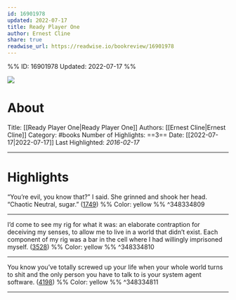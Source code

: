```yaml
---
id: 16901978
updated: 2022-07-17
title: Ready Player One
author: Ernest Cline
share: true
readwise_url: https://readwise.io/bookreview/16901978
---
```


%%
ID: 16901978
Updated: 2022-07-17
%%

![]( https://images-na.ssl-images-amazon.com/images/I/51hD3F53GXL._SL500_.jpg)

# About
Title: [[Ready Player One|Ready Player One]]
Authors: [[Ernest Cline|Ernest Cline]]
Category: #books
Number of Highlights: ==3==
Date: [[2022-07-17|2022-07-17]]
Last Highlighted: *2016-02-17*

---

# Highlights

“You’re evil, you know that?” I said. She grinned and shook her head. “Chaotic Neutral, sugar.” ([1749](https://readwise.io/to_kindle?action=open&asin=B004J4WKUQ&location=1749)) %% Color: yellow %% ^348334809

---
I’d come to see my rig for what it was: an elaborate contraption for deceiving my senses, to allow me to live in a world that didn’t exist. Each component of my rig was a bar in the cell where I had willingly imprisoned myself. ([3528](https://readwise.io/to_kindle?action=open&asin=B004J4WKUQ&location=3528)) %% Color: yellow %% ^348334810

---
You know you’ve totally screwed up your life when your whole world turns to shit and the only person you have to talk to is your system agent software. ([4198](https://readwise.io/to_kindle?action=open&asin=B004J4WKUQ&location=4198)) %% Color: yellow %% ^348334811

---